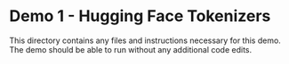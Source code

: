 # Demo 1 - Hugging Face Tokenizers

This directory contains any files and instructions necessary for this demo. The demo should be able to run without any additional code edits.
